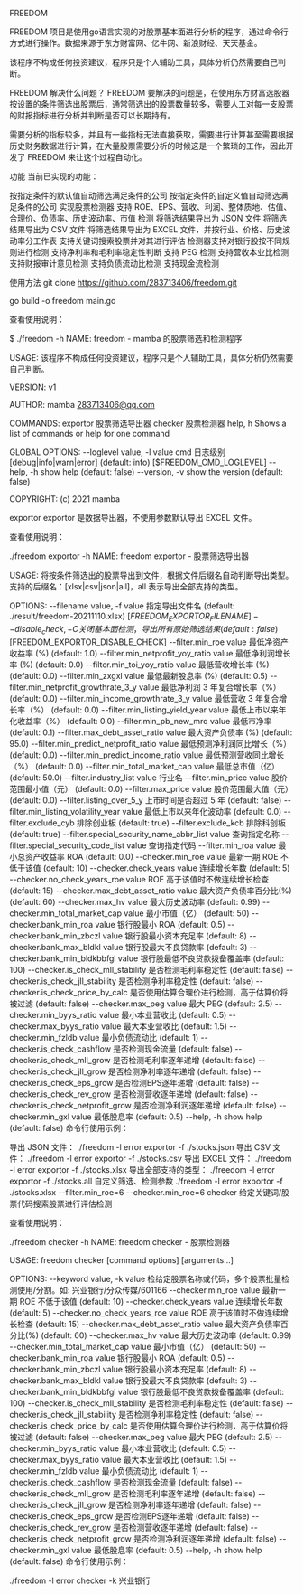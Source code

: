 FREEDOM

FREEDOM 项目是使用go语言实现的对股票基本面进行分析的程序，通过命令行方式进行操作。数据来源于东方财富网、亿牛网、新浪财经、天天基金。

该程序不构成任何投资建议，程序只是个人辅助工具，具体分析仍然需要自己判断。

FREEDOM 解决什么问题？
FREEDOM 要解决的问题是，在使用东方财富选股器按设置的条件筛选出股票后，通常筛选出的股票数量较多，需要人工对每一支股票的财报指标进行分析并判断是否可以长期持有。

需要分析的指标较多，并且有一些指标无法直接获取，需要进行计算甚至需要根据历史财务数据进行计算，在大量股票需要分析的时候这是一个繁琐的工作，因此开发了 FREEDOM 来让这个过程自动化。

功能
当前已实现的功能：

按指定条件的默认值自动筛选满足条件的公司
按指定条件的自定义值自动筛选满足条件的公司
实现股票检测器
支持 ROE、EPS、营收、利润、整体质地、估值、合理价、负债率、历史波动率、市值 检测
将筛选结果导出为 JSON 文件
将筛选结果导出为 CSV 文件
将筛选结果导出为 EXCEL 文件，并按行业、价格、历史波动率分工作表
支持关键词搜索股票并对其进行评估
检测器支持对银行股按不同规则进行检测
支持净利率和毛利率稳定性判断
支持 PEG 检测
支持营收本业比检测
支持财报审计意见检测
支持负债流动比检测
支持现金流检测


使用方法
git clone https://github.com/283713406/freedom.git

go build -o freedom main.go

查看使用说明：

$ ./freedom -h
NAME:
   freedom - mamba 的股票筛选和检测程序

USAGE:
   该程序不构成任何投资建议，程序只是个人辅助工具，具体分析仍然需要自己判断。

VERSION:
   v1

AUTHOR:
   mamba <283713406@qq.com>

COMMANDS:
   exportor  股票筛选导出器
   checker   股票检测器
   help, h   Shows a list of commands or help for one command

GLOBAL OPTIONS:
   --loglevel value, -l value  cmd 日志级别 [debug|info|warn|error] (default: info) [$FREEDOM_CMD_LOGLEVEL]
   --help, -h                  show help (default: false)
   --version, -v               show the version (default: false)

COPYRIGHT:
   (c) 2021 mamba
   
exportor
exportor 是数据导出器，不使用参数默认导出 EXCEL 文件。

查看使用说明：

./freedom exportor -h
NAME:
   freedom exportor - 股票筛选导出器

USAGE:
   将按条件筛选出的股票导出到文件，根据文件后缀名自动判断导出类型。支持的后缀名：[xlsx|csv|json|all]，all 表示导出全部支持的类型。

OPTIONS:
   --filename value, -f value                      指定导出文件名 (default: ./result/freedom-20211110.xlsx) [$FREEDOM_EXPORTOR_FILENAME]
   --disable_check, -C                             关闭基本面检测，导出所有原始筛选结果 (default: false) [$FREEDOM_EXPORTOR_DISABLE_CHECK]
   --filter.min_roe value                          最低净资产收益率 (%) (default: 1.0)
   --filter.min_netprofit_yoy_ratio value          最低净利润增长率 (%) (default: 0.0)
   --filter.min_toi_yoy_ratio value                最低营收增长率 (%) (default: 0.0)
   --filter.min_zxgxl value                        最低最新股息率 (%) (default: 0.5)
   --filter.min_netprofit_growthrate_3_y value     最低净利润 3 年复合增长率（%） (default: 0.0)
   --filter.min_income_growthrate_3_y value        最低营收 3 年复合增长率（%） (default: 0.0)
   --filter.min_listing_yield_year value           最低上市以来年化收益率（%） (default: 0.0)
   --filter.min_pb_new_mrq value                   最低市净率 (default: 0.1)
   --filter.max_debt_asset_ratio value             最大资产负债率 (%) (default: 95.0)
   --filter.min_predict_netprofit_ratio value      最低预测净利润同比增长（%） (default: 0.0)
   --filter.min_predict_income_ratio value         最低预测营收同比增长（%） (default: 0.0)
   --filter.min_total_market_cap value             最低总市值（亿） (default: 50.0)
   --filter.industry_list value                    行业名
   --filter.min_price value                        股价范围最小值（元） (default: 0.0)
   --filter.max_price value                        股价范围最大值（元） (default: 0.0)
   --filter.listing_over_5_y                       上市时间是否超过 5 年 (default: false)
   --filter.min_listing_volatility_year value      最低上市以来年化波动率 (default: 0.0)
   --filter.exclude_cyb                            排除创业板 (default: true)
   --filter.exclude_kcb                            排除科创板 (default: true)
   --filter.special_security_name_abbr_list value  查询指定名称
   --filter.special_security_code_list value       查询指定代码
   --filter.min_roa value                          最小总资产收益率 ROA (default: 0.0)
   --checker.min_roe value                         最新一期 ROE 不低于该值 (default: 10)
   --checker.check_years value                     连续增长年数 (default: 5)
   --checker.no_check_years_roe value              ROE 高于该值时不做连续增长检查 (default: 15)
   --checker.max_debt_asset_ratio value            最大资产负债率百分比(%) (default: 60)
   --checker.max_hv value                          最大历史波动率 (default: 0.99)
   --checker.min_total_market_cap value            最小市值（亿） (default: 50)
   --checker.bank_min_roa value                    银行股最小 ROA (default: 0.5)
   --checker.bank_min_zbczl value                  银行股最小资本充足率 (default: 8)
   --checker.bank_max_bldkl value                  银行股最大不良贷款率 (default: 3)
   --checker.bank_min_bldkbbfgl value              银行股最低不良贷款拨备覆盖率 (default: 100)
   --checker.is_check_mll_stability                是否检测毛利率稳定性 (default: false)
   --checker.is_check_jll_stability                是否检测净利率稳定性 (default: false)
   --checker.is_check_price_by_calc                是否使用估算合理价进行检测，高于估算价将被过滤 (default: false)
   --checker.max_peg value                         最大 PEG (default: 2.5)
   --checker.min_byys_ratio value                  最小本业营收比 (default: 0.5)
   --checker.max_byys_ratio value                  最大本业营收比 (default: 1.5)
   --checker.min_fzldb value                       最小负债流动比 (default: 1)
   --checker.is_check_cashflow                     是否检测现金流量 (default: false)
   --checker.is_check_mll_grow                     是否检测毛利率逐年递增 (default: false)
   --checker.is_check_jll_grow                     是否检测净利率逐年递增 (default: false)
   --checker.is_check_eps_grow                     是否检测EPS逐年递增 (default: false)
   --checker.is_check_rev_grow                     是否检测营收逐年递增 (default: false)
   --checker.is_check_netprofit_grow               是否检测净利润逐年递增 (default: false)
   --checker.min_gxl value                         最低股息率 (default: 0.5)
   --help, -h                                      show help (default: false)
命令行使用示例：

导出 JSON 文件：
./freedom -l error exportor -f ./stocks.json
导出 CSV 文件：
./freedom -l error exportor -f ./stocks.csv
导出 EXCEL 文件：
./freedom -l error exportor -f ./stocks.xlsx
导出全部支持的类型：
./freedom -l error exportor -f ./stocks.all
自定义筛选、检测参数
./freedom -l error exportor -f ./stocks.xlsx --filter.min_roe=6 --checker.min_roe=6
checker
给定关键词/股票代码搜索股票进行评估检测

查看使用说明：

./freedom checker -h
NAME:
   freedom checker - 股票检测器

USAGE:
   freedom checker [command options] [arguments...]

OPTIONS:
   --keyword value, -k value             检给定股票名称或代码，多个股票批量检测使用/分割。如: 兴业银行/分众传媒/601166
   --checker.min_roe value               最新一期 ROE 不低于该值 (default: 10)
   --checker.check_years value           连续增长年数 (default: 5)
   --checker.no_check_years_roe value    ROE 高于该值时不做连续增长检查 (default: 15)
   --checker.max_debt_asset_ratio value  最大资产负债率百分比(%) (default: 60)
   --checker.max_hv value                最大历史波动率 (default: 0.99)
   --checker.min_total_market_cap value  最小市值（亿） (default: 50)
   --checker.bank_min_roa value          银行股最小 ROA (default: 0.5)
   --checker.bank_min_zbczl value        银行股最小资本充足率 (default: 8)
   --checker.bank_max_bldkl value        银行股最大不良贷款率 (default: 3)
   --checker.bank_min_bldkbbfgl value    银行股最低不良贷款拨备覆盖率 (default: 100)
   --checker.is_check_mll_stability      是否检测毛利率稳定性 (default: false)
   --checker.is_check_jll_stability      是否检测净利率稳定性 (default: false)
   --checker.is_check_price_by_calc      是否使用估算合理价进行检测，高于估算价将被过滤 (default: false)
   --checker.max_peg value               最大 PEG (default: 2.5)
   --checker.min_byys_ratio value        最小本业营收比 (default: 0.5)
   --checker.max_byys_ratio value        最大本业营收比 (default: 1.5)
   --checker.min_fzldb value             最小负债流动比 (default: 1)
   --checker.is_check_cashflow           是否检测现金流量 (default: false)
   --checker.is_check_mll_grow           是否检测毛利率逐年递增 (default: false)
   --checker.is_check_jll_grow           是否检测净利率逐年递增 (default: false)
   --checker.is_check_eps_grow           是否检测EPS逐年递增 (default: false)
   --checker.is_check_rev_grow           是否检测营收逐年递增 (default: false)
   --checker.is_check_netprofit_grow     是否检测净利润逐年递增 (default: false)
   --checker.min_gxl value               最低股息率 (default: 0.5)
   --help, -h                            show help (default: false)
命令行使用示例：

./freedom -l error checker -k 兴业银行
